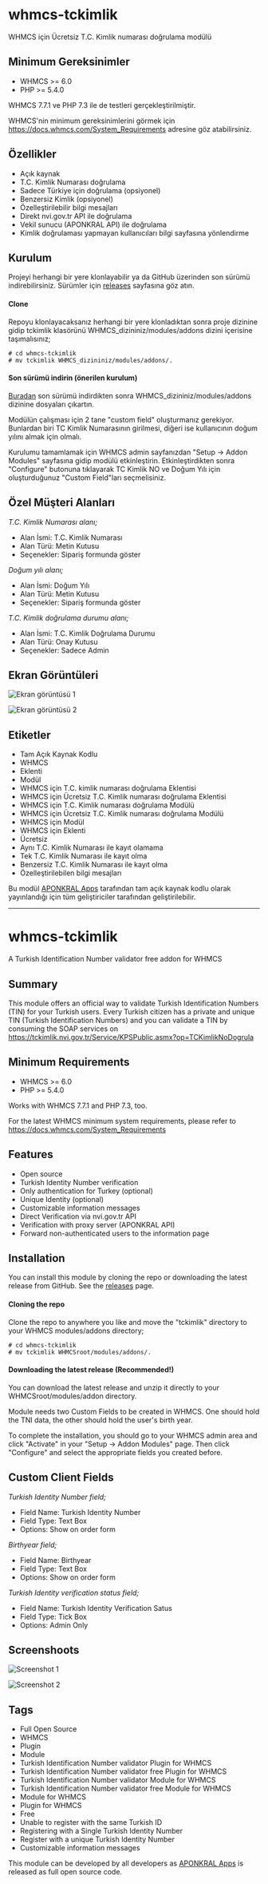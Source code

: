 
# whmcs-tckimlik #
WHMCS için Ücretsiz T.C. Kimlik numarası doğrulama modülü

## Minimum Gereksinimler ##

- WHMCS >= 6.0
- PHP >= 5.4.0

WHMCS 7.7.1 ve PHP 7.3 ile de testleri gerçekleştirilmiştir.

WHMCS'nin minimum gereksinimlerini görmek için https://docs.whmcs.com/System_Requirements adresine göz atabilirsiniz.

## Özellikler ##
- Açık kaynak
- T.C. Kimlik Numarası doğrulama
- Sadece Türkiye için doğrulama (opsiyonel)
- Benzersiz Kimlik (opsiyonel)
- Özelleştirilebilir bilgi mesajları
- Direkt nvi.gov.tr API ile doğrulama
- Vekil sunucu (APONKRAL API) ile doğrulama
- Kimlik doğrulaması yapmayan kullanıcıları bilgi sayfasına yönlendirme

## Kurulum ##
Projeyi herhangi bir yere klonlayabilir ya da GitHub üzerinden son sürümü indirebilirsiniz. Sürümler için [releases](https://github.com/aponkral/whmcs-tckimlik/releases) sayfasına göz atın.

#### Clone ####
Repoyu klonlayacaksanız herhangi bir yere klonladıktan sonra proje dizinine gidip tckimlik klasörünü WHMCS_dizininiz/modules/addons dizini içerisine taşımalısınız;

```
# cd whmcs-tckimlik
# mv tckimlik WHMCS_dizininiz/modules/addons/.
```

#### Son sürümü indirin (önerilen kurulum) ####
[Buradan](https://github.com/aponkral/whmcs-tckimlik/releases) son sürümü indirdikten sonra WHMCS_dizininiz/modules/addons dizinine dosyaları çıkartın.

Modülün çalışması için 2 tane "custom field" oluşturmanız gerekiyor. Bunlardan biri TC Kimlik Numarasının girilmesi, diğeri ise kullanıcının doğum yılını almak için olmalı.

Kurulumu tamamlamak için WHMCS admin sayfanızdan "Setup -> Addon Modules" sayfasına gidip modülü etkinleştirin. Etkinleştirdikten sonra "Configure" butonuna tıklayarak TC Kimlik NO ve Doğum Yılı için oluşturduğunuz "Custom Field"ları seçmelisiniz.

## Özel Müşteri Alanları ##
*T.C. Kimlik Numarası alanı;*
- Alan İsmi: T.C. Kimlik Numarası
- Alan Türü: Metin Kutusu
- Seçenekler: Sipariş formunda göster

*Doğum yılı alanı;*
- Alan İsmi: Doğum Yılı
- Alan Türü: Metin Kutusu
- Seçenekler: Sipariş formunda göster

*T.C. Kimlik doğrulama durumu alanı;*
- Alan İsmi: T.C. Kimlik Doğrulama Durumu
- Alan Türü: Onay Kutusu
- Seçenekler: Sadece Admin

## Ekran Görüntüleri ##
![Ekran görüntüsü 1](https://github.com/aponkral/whmcs-tckimlik/raw/master/screenshoots/whmcs-tckimlik-Screenshot-1.png "Ekran görüntüsü 1")

![Ekran görüntüsü 2](https://github.com/aponkral/whmcs-tckimlik/raw/master/screenshoots/whmcs-tckimlik-Screenshot-2.png "Ekran görüntüsü 2")

## Etiketler ##
- Tam Açık Kaynak Kodlu
- WHMCS
- Eklenti
- Modül
- WHMCS için T.C. kimlik numarası doğrulama Eklentisi
- WHMCS için Ücretsiz T.C. Kimlik numarası doğrulama Eklentisi
- WHMCS için T.C. Kimlik numarası doğrulama Modülü
- WHMCS için Ücretsiz T.C. Kimlik numarası doğrulama Modülü
- WHMCS için Modül
- WHMCS için Eklenti
- Ücretsiz
- Aynı T.C. Kimlik Numarası ile kayıt olamama
- Tek T.C. Kimlik Numarası ile kayıt olma
- Benzersiz T.C. Kimlik Numarası ile kayıt olma
- Özelleştirilebilen bilgi mesajları


Bu modül [APONKRAL Apps](https://aponkral.net/apps/) tarafından tam açık kaynak kodlu olarak yayınlandığı için tüm geliştiriciler tarafından geliştirilebilir.

---

# whmcs-tckimlik #
A Turkish Identification Number validator free addon for WHMCS

## Summary ##
This module offers an official way to validate Turkish Identification Numbers (TIN) for your Turkish users. Every Turkish citizen has a private and unique TIN (Turkish Identification Numbers) and you can validate a TIN by consuming the SOAP services on https://tckimlik.nvi.gov.tr/Service/KPSPublic.asmx?op=TCKimlikNoDogrula

## Minimum Requirements ##
- WHMCS >= 6.0
- PHP >= 5.4.0

Works with WHMCS 7.7.1 and PHP 7.3, too.

For the latest WHMCS minimum system requirements, please refer to
https://docs.whmcs.com/System_Requirements

## Features ##
- Open source
- Turkish Identity Number verification
- Only authentication for Turkey (optional)
- Unique Identity (optional)
- Customizable information messages
- Direct ​​Verification via nvi.gov.tr API
- Verification with proxy server (APONKRAL API)
- Forward non-authenticated users to the information page

## Installation ##
You can install this module by cloning the repo or downloading the latest release from GitHub. See the [releases](https://github.com/aponkral/whmcs-tckimlik/releases) page.

#### Cloning the repo ####
Clone the repo to anywhere you like and move the "tckimlik" directory to your WHMCS modules/addons directory;

```
# cd whmcs-tckimlik
# mv tckimlik WHMCSroot/modules/addons/.
```

#### Downloading the latest release (Recommended!) ####
You can download the latest release and unzip it directly to your WHMCSroot/modules/addon directory.

Module needs two Custom Fields to be created in WHMCS. One should hold the TNI data, the other should hold the user's birth year.

To complete the installation, you should go to your WHMCS admin area and click "Activate" in your "Setup -> Addon Modules" page. Then click "Configure" and select the appropriate fields you created before.

## Custom Client Fields ##
*Turkish Identity Number field;*
- Field Name: Turkish Identity Number
- Field Type: Text Box
- Options: Show on order form

*Birthyear field;*
- Field Name: Birthyear
- Field Type: Text Box
- Options: Show on order form

*Turkish Identity verification status field;*
- Field Name: Turkish Identity Verification Satus
- Field Type: Tick Box
- Options: Admin Only

## Screenshoots ##
![Screenshot 1](https://github.com/aponkral/whmcs-tckimlik/raw/master/screenshoots/whmcs-tckimlik-Screenshot-1.png "Screenshot 1")

![Screenshot 2](https://github.com/aponkral/whmcs-tckimlik/raw/master/screenshoots/whmcs-tckimlik-Screenshot-2.png "Screenshot 2")

## Tags ##
- Full Open Source
- WHMCS
- Plugin
- Module
- Turkish Identification Number validator Plugin for WHMCS
- Turkish Identification Number validator free Plugin for WHMCS
- Turkish Identification Number validator Module for WHMCS
- Turkish Identification Number validator free Module for WHMCS
- Module for WHMCS
- Plugin for WHMCS
- Free
- Unable to register with the same Turkish ID
- Registering with a Single Turkish Identity Number
- Register with a unique Turkish Identity Number
- Customizable information messages


This module can be developed by all developers as [APONKRAL Apps](https://aponkral.net/apps/) is released as full open source code.